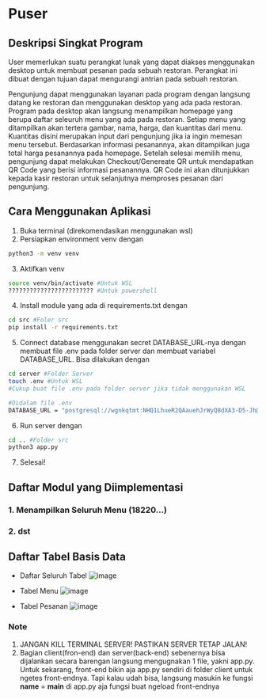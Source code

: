 # Puser


## Deskripsi Singkat Program
User memerlukan suatu perangkat lunak yang dapat diakses menggunakan desktop untuk membuat pesanan pada sebuah restoran. Perangkat ini dibuat dengan tujuan dapat mengurangi antrian pada sebuah restoran.

Pengunjung dapat menggunakan layanan pada program dengan langsung datang ke restoran dan menggunakan desktop yang ada pada restoran. Program pada desktop akan langsung menampilkan homepage yang berupa daftar seleuruh menu yang ada pada restoran. Setiap menu yang ditampilkan akan tertera gambar, nama, harga, dan kuantitas dari menu. Kuantitas disini merupakan input dari pengunjung jika ia ingin memesan menu tersebut. Berdasarkan informasi pesanannya, akan ditampilkan juga total harga pesanannya pada homepage. Setelah selesai memilih menu, pengunjung dapat melakukan Checkout/Genereate QR untuk mendapatkan QR Code yang berisi informasi pesanannya. QR Code ini akan ditunjukkan kepada kasir restoran untuk selanjutnya memproses pesanan dari pengunjung.


## Cara Menggunakan Aplikasi

1. Buka terminal (direkomendasikan menggunakan wsl)
3. Persiapkan environment venv dengan
```sh
python3 -m venv venv
```
3. Aktifkan venv
```sh
source venv/bin/activate #Untuk WSL
???????????????????????? #Untuk powershell
```
4. Install module yang ada di requirements.txt dengan
```sh
cd src #Foler src
pip install -r requirements.txt
```
5. Connect database menggunakan secret DATABASE_URL-nya dengan membuat file .env pada folder server dan membuat variabel DATABASE_URL. Bisa dilakukan dengan
```sh
cd server #Folder Server
touch .env #Untuk WSL
#Cukup buat file .env pada folder server jika tidak menggunakan WSL

#Didalam file .env
DATABASE_URL = "postgresql://wgnkqtmt:NHQ1LhueR2QAauehJrWyQ8dXA3-D5-Jh@tiny.db.elephantsql.com/wgnkqtmt"
```
6. Run server dengan
```sh
cd .. #Folder src
python3 app.py
```
7. Selesai!


## Daftar Modul yang Diimplementasi
### 1. Menampilkan Seluruh Menu (18220...)
<foto screen>

### 2. dst

  
## Daftar Tabel Basis Data
- Daftar Seluruh Tabel
  ![image](https://user-images.githubusercontent.com/93817324/203487834-0073055d-324d-42a7-a622-59a77fd58197.png)

- Tabel Menu
  ![image](https://user-images.githubusercontent.com/93817324/203488521-44cdec0d-31d8-40c9-8a22-d5d305e21d98.png)

- Tabel Pesanan
  ![image](https://user-images.githubusercontent.com/93817324/203488453-46550849-7a79-449b-88f0-67396029592a.png)


### Note
1. JANGAN KILL TERMINAL SERVER! PASTIKAN SERVER TETAP JALAN!
2. Bagian client(fron-end) dan server(back-end) sebenernya bisa dijalankan secara barengan langsung mengugnakan 1 file, yakni app.py. Untuk sekarang, front-end bikin aja app.py sendiri di folder client untuk ngetes front-endnya. Tapi kalau udah bisa, langsung masukin ke fungsi __name__ = __main__ di app.py aja fungsi buat ngeload front-endnya
